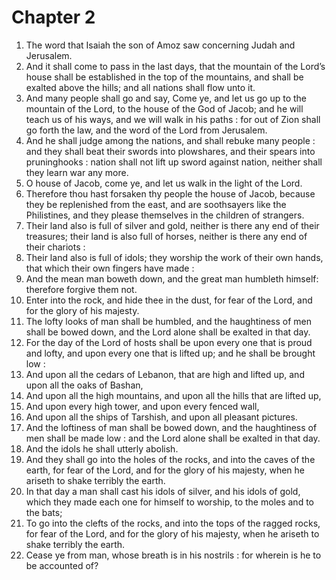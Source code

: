# Chapter 2

1. The word that Isaiah the son of Amoz saw concerning Judah and Jerusalem.
2. And it shall come to pass in the last days, that the mountain of the Lord’s house shall be established in the top of the mountains, and shall be exalted above the hills; and all nations shall flow unto it.
3. And many people shall go and say, Come ye, and let us go up to the mountain of the Lord, to the house of the God of Jacob; and he will teach us of his ways, and we will walk in his paths : for out of Zion shall go forth the law, and the word of the Lord from Jerusalem.
4. And he shall judge among the nations, and shall rebuke many people : and they shall beat their swords into plowshares, and their spears into pruninghooks : nation shall not lift up sword against nation, neither shall they learn war any more.
5. O house of Jacob, come ye, and let us walk in the light of the Lord.
6. Therefore thou hast forsaken thy people the house of Jacob, because they be replenished from the east, and are soothsayers like the Philistines, and they please themselves in the children of strangers.
7. Their land also is full of silver and gold, neither is there any end of their treasures; their land is also full of horses, neither is there any end of their chariots :
8. Their land also is full of idols; they worship the work of their own hands, that which their own fingers have made :
9. And the mean man boweth down, and the great man humbleth himself: therefore forgive them not.
10. Enter into the rock, and hide thee in the dust, for fear of the Lord, and for the glory of his majesty.
11. The lofty looks of man shall be humbled, and the haughtiness of men shall be bowed down, and the Lord alone shall be exalted in that day.
12. For the day of the Lord of hosts shall be upon every one that is proud and lofty, and upon every one that is lifted up; and he shall be brought low :
13. And upon all the cedars of Lebanon, that are high and lifted up, and upon all the oaks of Bashan,
14. And upon all the high mountains, and upon all the hills that are lifted up,
15. And upon every high tower, and upon every fenced wall,
16. And upon all the ships of Tarshish, and upon all pleasant pictures.
17. And the loftiness of man shall be bowed down, and the haughtiness of men shall be made low : and the Lord alone shall be exalted in that day.
18. And the idols he shall utterly abolish.
19. And they shall go into the holes of the rocks, and into the caves of the earth, for fear of the Lord, and for the glory of his majesty, when he ariseth to shake terribly the earth.
20. In that day a man shall cast his idols of silver, and his idols of gold, which they made each one for himself to worship, to the moles and to the bats;
21. To go into the clefts of the rocks, and into the tops of the ragged rocks, for fear of the Lord, and for the glory of his majesty, when he ariseth to shake terribly the earth.
22. Cease ye from man, whose breath is in his nostrils : for wherein is he to be accounted of?

